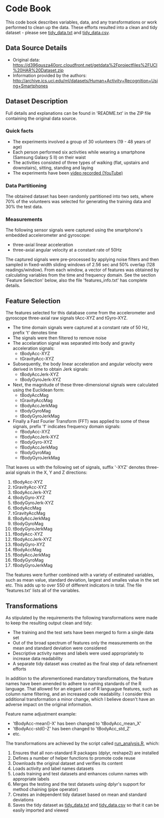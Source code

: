 # Code Book 
This code book describes variables, data, and any transformations or work  performed to clean up the data. 
These efforts resulted into a clean and tidy dataset - please see [tidy_data.txt](https://github.com/MatthewGrech/GetAndCleanDataProject/blob/master/tidy_data.txt) and  [tidy_data.csv](https://github.com/MatthewGrech/GetAndCleanDataProject/blob/master/tidy_data.csv).

## Data Source Details
* Original data: https://d396qusza40orc.cloudfront.net/getdata%2Fprojectfiles%2FUCI%20HAR%20Dataset.zip
* Information provided by the authors: http://archive.ics.uci.edu/ml/datasets/Human+Activity+Recognition+Using+Smartphones

## Dataset Description
Full details and explanations can be found in 'README.txt' in the ZIP file containing the original data source.

### Quick facts
* The experiments involved a group of 30 volunteers (19 - 48 years of age)
* Each person performed six activities while wearing a smartphone (Samsung Galaxy S II) on their waist
* The activities consisted of three types of walking (flat, upstairs and downstairs), sitting, standing and laying
* The experiments have been [video recorded (YouTube)](http://www.youtube.com/watch?v=XOEN9W05_4A)

### Data Partitioning
The obtained dataset has been randomly partitioned into two sets, where 70% of the volunteers was selected for generating the training data and 30% the test data.

### Measurements
The following sensor signals were captured using the smartphone's embedded accelerometer and gyroscope:
* three-axial linear acceleration
* three-axial angular velocity at a constant rate of 50Hz

The captured signals were pre-processed by applying noise filters and then sampled in fixed-width sliding windows of 2.56 sec and 50% overlap (128 readings/window). From each window, a vector of features was obtained by calculating variables from the time and frequency domain. See the section 'Feature Selection' below, also the file 'features_info.txt' has complete details.

## Feature Selection
The features selected for this database come from the accelerometer and gyroscope three-axial raw signals tAcc-XYZ and tGyro-XYZ. 

* The time domain signals were captured at a constant rate of 50 Hz, prefix 't' denotes time
* The signals were then filtered to remove noise
* The accelaration signal was separated into body and gravity acceleration signals: 
  * tBodyAcc-XYZ
  * tGravityAcc-XYZ
* Subsequently, the body linear acceleration and angular velocity were derived in time to obtain Jerk signals:
  * tBodyAccJerk-XYZ
  * tBodyGyroJerk-XYZ
* Next, the magnitude of these three-dimensional signals were calculated using the Euclidean form:
  * tBodyAccMag
  * tGravityAccMag
  * tBodyAccJerkMag
  * tBodyGyroMag
  * tBodyGyroJerkMag
* Finally a Fast Fourier Transform (FFT) was applied to some of these signals, prefix 'f' indicates frequency domain signals:
  * fBodyAcc-XYZ
  * fBodyAccJerk-XYZ
  * fBodyGyro-XYZ
  * fBodyAccJerkMag
  * fBodyGyroMag
  * fBodyGyroJerkMag

That leaves us with the following set of signals, suffix '-XYZ' denotes three-axial signals in the X, Y and Z directions:

1. tBodyAcc-XYZ
2. tGravityAcc-XYZ
3. tBodyAccJerk-XYZ
4. tBodyGyro-XYZ
5. tBodyGyroJerk-XYZ
6. tBodyAccMag
7. tGravityAccMag
8. tBodyAccJerkMag
9. tBodyGyroMag
10. tBodyGyroJerkMag
11. fBodyAcc-XYZ
12. fBodyAccJerk-XYZ
13. fBodyGyro-XYZ
14. fBodyAccMag
15. fBodyAccJerkMag
16. fBodyGyroMag
17. fBodyGyroJerkMag

The features were further combined with a variety of estimated variables, such as mean value, standard deviation, largest and smalles value in the set etc. This adds up to over 550 of different indicators in total. The file 'features.txt' lists all of the variables.

## Transformations
As stipulated by the requirements the following transformations were made to keep the resulting output clean and tidy:

* The training and the test sets have been merged to form a single data set
* Out of the broad spectrum of features only the measurements on the mean and standard deviation were considered
* Descriptive activity names and labels were used appropriately to increase data readability
* A separate tidy dataset was created as the final step of data refinement efforts

In addition to the aforementioned mandatory transformations, the feature names have been amended to adhere to naming standards of the R language. That allowed for an elegant use of R languague features, such as column name filtering, and an increased code readability. I consider this additional transformation a minor change, which I believe doesn't have an adverse impact on the original information. 

Feature name adjustment example:

* 'tBodyAcc-mean()-X' has been changed to 'tBodyAcc_mean_X'
* 'tBodyAcc-std()-Z'  has been changed to 'tBodyAcc_std_Z'
* etc.

The transformations are achieved by the script called [run_analysis.R](https://github.com/MatthewGrech/GetAndCleanDataProject/blob/master/run_analysis.R), which:

1. Ensures that all non-standard R packages (dplyr, reshape2) are installed
2. Defines a number of helper functions to promote code reuse
3. Downloads the original dataset and verifies its content
4. Loads activity and label names datasets
5. Loads training and test datasets and enhances column names with appropriate labels
6. Merges the testing and the test datasets using dplyr's support for method chaining (pipe operator)
7. Creates an independent tidy dataset based on mean and standard deviations
8. Saves the tidy dataset as [tidy_data.txt](https://github.com/MatthewGrech/GetAndCleanDataProject/blob/master/tidy_data.txt) and [tidy_data.csv](https://github.com/MatthewGrech/GetAndCleanDataProject/blob/master/tidy_data.csv) so that it can be easily imported and viewed
